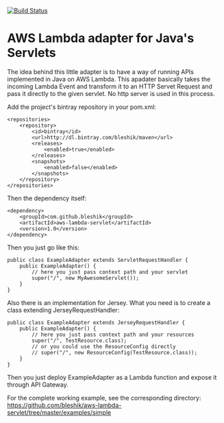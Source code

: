 [![Build Status](https://travis-ci.org/bleshik/aws-lambda-servlet.svg?branch=master)](https://travis-ci.org/bleshik/aws-lambda-servlet)
# AWS Lambda adapter for Java's Servlets
The idea behind this little adapter is to have a way of running APIs implemented in Java on AWS Lambda. This apadater basically takes the incoming Lambda Event and transform it to an HTTP Servet Request and pass it directly to the given servlet. No http server is used in this process.

Add the project's bintray repository in your pom.xml:
```
<repositories>
    <repository>
        <id>bintray</id>
        <url>http://dl.bintray.com/bleshik/maven</url>
        <releases>
            <enabled>true</enabled>
        </releases>
        <snapshots>
            <enabled>false</enabled>
        </snapshots>
    </repository>
</repositories>
```

Then the dependency itself:
```
<dependency>
    <groupId>com.github.bleshik</groupId>
    <artifactId>aws-lambda-servlet</artifactId>
    <version>1.0</version>
</dependency>
```

Then you just go like this:
```
public class ExampleAdapter extends ServletRequestHandler {
    public ExampleAdapter() {
        // here you just pass context path and your servlet
        super("/", new MyAwesomeServlet());
    }
}
```

Also there is an implementation for Jersey. What you need is to create a class extending JerseyRequestHandler:
```
public class ExampleAdapter extends JerseyRequestHandler {
    public ExampleAdapter() {
        // here you just pass context path and your resources
        super("/", TestResource.class);
        // or you could use the ResourceConfig directly
        // super("/", new ResourceConfig(TestResource.class));
    }
}
```

Then you just deploy ExampleAdapter as a Lambda function and expose it through API Gateway.

For the complete working example, see the corresponding directory: https://github.com/bleshik/aws-lambda-servlet/tree/master/examples/simple
